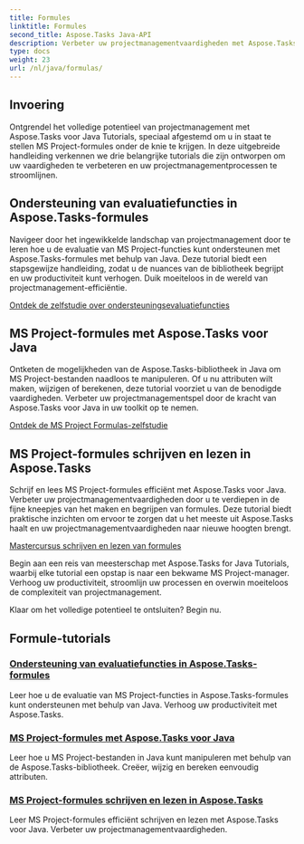 ```yaml
---
title: Formules
linktitle: Formules
second_title: Aspose.Tasks Java-API
description: Verbeter uw projectmanagementvaardigheden met Aspose.Tasks voor Java. Beheers MS Project-formules, verhoog de productiviteit en schrijf/lees formules efficiënt en gemakkelijk.
type: docs
weight: 23
url: /nl/java/formulas/
---
```


## Invoering

Ontgrendel het volledige potentieel van projectmanagement met Aspose.Tasks voor Java Tutorials, speciaal afgestemd om u in staat te stellen MS Project-formules onder de knie te krijgen. In deze uitgebreide handleiding verkennen we drie belangrijke tutorials die zijn ontworpen om uw vaardigheden te verbeteren en uw projectmanagementprocessen te stroomlijnen.

## Ondersteuning van evaluatiefuncties in Aspose.Tasks-formules
Navigeer door het ingewikkelde landschap van projectmanagement door te leren hoe u de evaluatie van MS Project-functies kunt ondersteunen met Aspose.Tasks-formules met behulp van Java. Deze tutorial biedt een stapsgewijze handleiding, zodat u de nuances van de bibliotheek begrijpt en uw productiviteit kunt verhogen. Duik moeiteloos in de wereld van projectmanagement-efficiëntie.

[Ontdek de zelfstudie over ondersteuningsevaluatiefuncties](./evaluation-functions/)

## MS Project-formules met Aspose.Tasks voor Java
Ontketen de mogelijkheden van de Aspose.Tasks-bibliotheek in Java om MS Project-bestanden naadloos te manipuleren. Of u nu attributen wilt maken, wijzigen of berekenen, deze tutorial voorziet u van de benodigde vaardigheden. Verbeter uw projectmanagementspel door de kracht van Aspose.Tasks voor Java in uw toolkit op te nemen.

[Ontdek de MS Project Formulas-zelfstudie](./work-with-formulas/)

## MS Project-formules schrijven en lezen in Aspose.Tasks
Schrijf en lees MS Project-formules efficiënt met Aspose.Tasks voor Java. Verbeter uw projectmanagementvaardigheden door u te verdiepen in de fijne kneepjes van het maken en begrijpen van formules. Deze tutorial biedt praktische inzichten om ervoor te zorgen dat u het meeste uit Aspose.Tasks haalt en uw projectmanagementvaardigheden naar nieuwe hoogten brengt.

[Mastercursus schrijven en lezen van formules](./write-read-formulas/)

Begin aan een reis van meesterschap met Aspose.Tasks for Java Tutorials, waarbij elke tutorial een opstap is naar een bekwame MS Project-manager. Verhoog uw productiviteit, stroomlijn uw processen en overwin moeiteloos de complexiteit van projectmanagement.

Klaar om het volledige potentieel te ontsluiten? Begin nu.

## Formule-tutorials
### [Ondersteuning van evaluatiefuncties in Aspose.Tasks-formules](./evaluation-functions/)
Leer hoe u de evaluatie van MS Project-functies in Aspose.Tasks-formules kunt ondersteunen met behulp van Java. Verhoog uw productiviteit met Aspose.Tasks.
### [MS Project-formules met Aspose.Tasks voor Java](./work-with-formulas/)
Leer hoe u MS Project-bestanden in Java kunt manipuleren met behulp van de Aspose.Tasks-bibliotheek. Creëer, wijzig en bereken eenvoudig attributen.
### [MS Project-formules schrijven en lezen in Aspose.Tasks](./write-read-formulas/)
Leer MS Project-formules efficiënt schrijven en lezen met Aspose.Tasks voor Java. Verbeter uw projectmanagementvaardigheden.